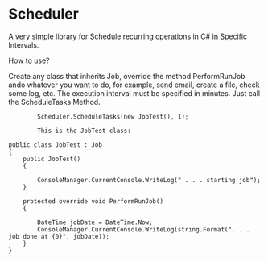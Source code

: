Scheduler
=========

A very simple library for Schedule recurring operations in C# in Specific Intervals.

How to use?

Create any class that inherits Job, override the method PerformRunJob ando whatever you want to do,
for example, send email, create a file, check some log, etc.
The execution interval must be specified in minutes.
Just call the ScheduleTasks Method.

            Scheduler.ScheduleTasks(new JobTest(), 1);
            
            This is the JobTest class:
            
    public class JobTest : Job
    {
        public JobTest()
        {
            
            ConsoleManager.CurrentConsole.WriteLog(" . . . starting job");
        }

        protected override void PerformRunJob()
        {
            
            DateTime jobDate = DateTime.Now;
            ConsoleManager.CurrentConsole.WriteLog(string.Format(". . . job done at {0}", jobDate));
        }
    }
          
